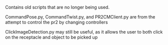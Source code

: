 Contains old scripts that are no longer being used.

CommandPose.py, CommandTwist.py, and PR2CMClient.py are from the attempt to control the pr2 by changing controllers

ClickImageDetection.py may still be useful, as it allows the user to both click on the receptacle and object to be picked up